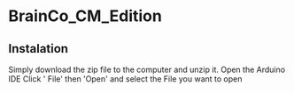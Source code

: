 # BrainCo_CM_Edition

## Instalation
Simply download the zip file to the computer and unzip it. 
Open the Arduino IDE Click ' File' then 'Open' and select the File you want to open 